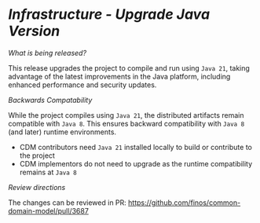 # _Infrastructure - Upgrade Java Version_

_What is being released?_

This release upgrades the project to compile and run using `Java 21`, taking advantage of the latest improvements in the Java platform, including enhanced performance and security updates.

_Backwards Compatability_

While the project compiles using `Java 21`, the distributed artifacts remain compatible with `Java 8`. This ensures backward compatibility with `Java 8` (and later) runtime environments.  

- CDM contributors need `Java 21` installed locally to build or contribute to the project
- CDM implementors do not need to upgrade as the runtime compatibility remains at `Java 8`

_Review directions_

The changes can be reviewed in PR: https://github.com/finos/common-domain-model/pull/3687
